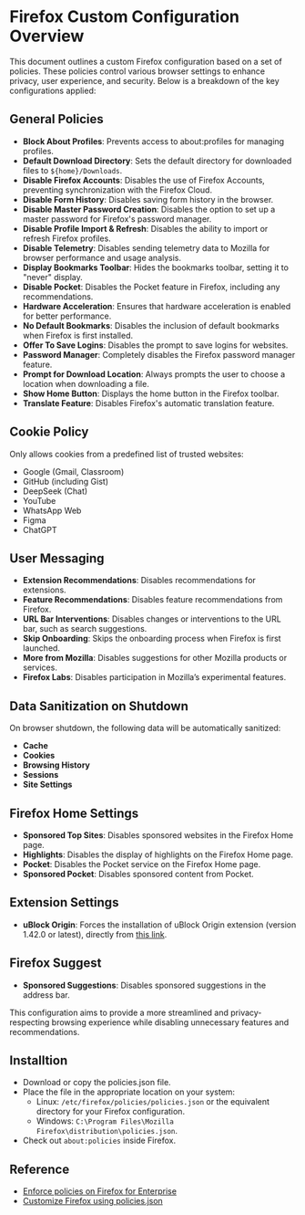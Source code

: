 # Firefox Custom Configuration Overview

This document outlines a custom Firefox configuration based on a set of policies. These policies control various browser settings to enhance privacy, user experience, and security. Below is a breakdown of the key configurations applied:

## General Policies

- **Block About Profiles**: Prevents access to about:profiles for managing profiles.
- **Default Download Directory**: Sets the default directory for downloaded files to `${home}/Downloads`.
- **Disable Firefox Accounts**: Disables the use of Firefox Accounts, preventing synchronization with the Firefox Cloud.
- **Disable Form History**: Disables saving form history in the browser.
- **Disable Master Password Creation**: Disables the option to set up a master password for Firefox's password manager.
- **Disable Profile Import & Refresh**: Disables the ability to import or refresh Firefox profiles.
- **Disable Telemetry**: Disables sending telemetry data to Mozilla for browser performance and usage analysis.
- **Display Bookmarks Toolbar**: Hides the bookmarks toolbar, setting it to "never" display.
- **Disable Pocket**: Disables the Pocket feature in Firefox, including any recommendations.
- **Hardware Acceleration**: Ensures that hardware acceleration is enabled for better performance.
- **No Default Bookmarks**: Disables the inclusion of default bookmarks when Firefox is first installed.
- **Offer To Save Logins**: Disables the prompt to save logins for websites.
- **Password Manager**: Completely disables the Firefox password manager feature.
- **Prompt for Download Location**: Always prompts the user to choose a location when downloading a file.
- **Show Home Button**: Displays the home button in the Firefox toolbar.
- **Translate Feature**: Disables Firefox's automatic translation feature.

## Cookie Policy

Only allows cookies from a predefined list of trusted websites:

- Google (Gmail, Classroom)
- GitHub (including Gist)
- DeepSeek (Chat)
- YouTube
- WhatsApp Web
- Figma
- ChatGPT

## User Messaging

- **Extension Recommendations**: Disables recommendations for extensions.
- **Feature Recommendations**: Disables feature recommendations from Firefox.
- **URL Bar Interventions**: Disables changes or interventions to the URL bar, such as search suggestions.
- **Skip Onboarding**: Skips the onboarding process when Firefox is first launched.
- **More from Mozilla**: Disables suggestions for other Mozilla products or services.
- **Firefox Labs**: Disables participation in Mozilla’s experimental features.

## Data Sanitization on Shutdown

On browser shutdown, the following data will be automatically sanitized:

- **Cache**
- **Cookies**
- **Browsing History**
- **Sessions**
- **Site Settings**

## Firefox Home Settings

- **Sponsored Top Sites**: Disables sponsored websites in the Firefox Home page.
- **Highlights**: Disables the display of highlights on the Firefox Home page.
- **Pocket**: Disables the Pocket service on the Firefox Home page.
- **Sponsored Pocket**: Disables sponsored content from Pocket.

## Extension Settings

- **uBlock Origin**: Forces the installation of uBlock Origin extension (version 1.42.0 or latest), directly from [this link](https://addons.mozilla.org/firefox/downloads/latest/ublock-origin/latest.xpi).

## Firefox Suggest

- **Sponsored Suggestions**: Disables sponsored suggestions in the address bar.

This configuration aims to provide a more streamlined and privacy-respecting browsing experience while disabling unnecessary features and recommendations.

## Installtion

- Download or copy the policies.json file.
- Place the file in the appropriate location on your system:
  - Linux: `/etc/firefox/policies/policies.json` or the equivalent directory for your Firefox configuration.
  - Windows: `C:\Program Files\Mozilla Firefox\distribution\policies.json`.
- Check out `about:policies` inside Firefox.

## Reference

- [Enforce policies on Firefox for Enterprise](https://support.mozilla.org/en-US/kb/enforcing-policies-firefox-enterprise)
- [Customize Firefox using policies.json](https://support.mozilla.org/en-US/kb/customizing-firefox-using-policiesjson)
